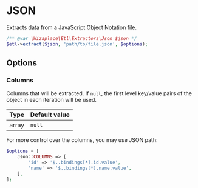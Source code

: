 # JSON

Extracts data from a JavaScript Object Notation file.

```php
/** @var \Wizaplace\Etl\Extractors\Json $json */
$etl->extract($json, 'path/to/file.json', $options);
```

## Options

### Columns

Columns that will be extracted. If `null`, the first level key/value pairs of the object in each iteration will be used.

| Type  | Default value |
| ----- | ------------- |
| array | `null`        |

For more control over the columns, you may use JSON path:

```php
$options = [
    Json::COLUMNS => [
        'id' => '$..bindings[*].id.value',
        'name' => '$..bindings[*].name.value',
    ],
];
```
